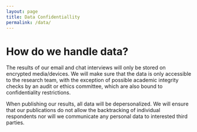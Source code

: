 ```yaml
---
layout: page
title: Data Confidentiallity
permalink: /data/
---
```

# How do we handle data?
The results of our email and chat interviews will only be stored on encrypted media/devices. We will make sure that the data is only accessible to the research team, with the exception of possible academic integrity checks by an audit or ethics committee, which are also bound to confidentiality restrictions.

When publishing our results, all data will be depersonalized. We will ensure that our publications do not allow the backtracking of individual respondents nor will we communicate any personal data to interested third parties.